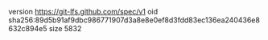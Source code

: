 version https://git-lfs.github.com/spec/v1
oid sha256:89d5b91af9dbc986771907d3a8e8e0ef8d3fdd83ec136ea240436e8632c894e5
size 5832
